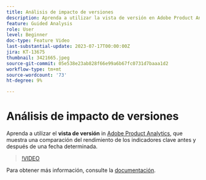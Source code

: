 ```yaml
---
title: Análisis de impacto de versiones
description: Aprenda a utilizar la vista de versión en Adobe Product Analytics, que muestra una comparación del rendimiento de los indicadores clave antes y después de una fecha determinada.
feature: Guided Analysis
role: User
level: Beginner
doc-type: Feature Video
last-substantial-update: 2023-07-17T00:00:00Z
jira: KT-13675
thumbnail: 3421665.jpeg
source-git-commit: 05e538e23ab828f66e99a6b67fc0731d7baaa1d2
workflow-type: tm+mt
source-wordcount: '73'
ht-degree: 9%

---
```



# Análisis de impacto de versiones

Aprenda a utilizar el **vista de versión** in [Adobe Product Analytics](../../adobe-product-analytics/adobe-product-analytics-overview.md), que muestra una comparación del rendimiento de los indicadores clave antes y después de una fecha determinada.

>[!VIDEO](https://video.tv.adobe.com/v/3421665/?learn=on)

Para obtener más información, consulte la [documentación](https://experienceleague.adobe.com/docs/analytics-platform/using/guided-analysis/impact/release.html).
